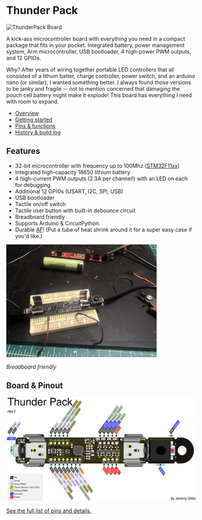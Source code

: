 # Thunder Pack

<img src="https://cdn.hackaday.io/images/5175201571795557825.JPG" alt="ThunderPack Board" width="500" />

A kick-ass microcontroller board with everything you need in a compact package that fits in your pocket. Integrated battery, power management system, Arm microcontroller, USB bootloader, 4 high-power PWM outputs, and 12 GPIOs.

Why? After years of wiring together portable LED controllers that all consisted of a lithum batter, charge controller, power switch, and an arduino nano (or similar), I wanted something better. I always found those versions to be janky and fragile -- not to mention concerned that damaging the pouch cell battery might make it explode! This board has everything I need with room to expand.

* [Overview](https://github.com/jgillick/ThunderPack/wiki/)
* [Getting started](https://github.com/jgillick/ThunderPack/wiki/Getting-Started)
* [Pins & functions](https://github.com/jgillick/ThunderPack/wiki/Pinout-Details)
* [History & build log](https://hackaday.io/project/161054-lit-fist)

## Features

* 32-bit microcontroller with frequency up to 100Mhz ([STM32F11xx](https://www.st.com/resource/en/datasheet/stm32f411ce.pdf))
* Integrated high-capacity 18650 lithium battery
* 4 high-current PWM outputs (2.3A per channel!) with an LED on each for debugging.
* Additional 12 GPIOs (USART, I2C, SPI, USB)
* USB bootloader
* Tactile on/off switch
* Tactile user button with built-in debounce circuit
* Breadboard friendly
* Supports Arduino & CircuitPython.
* Durable [AF](https://www.urbandictionary.com/define.php?term=af)! (Put a tube of heat shrink around it for a super easy case if you'd like.)

<img src="./images/breadboard.jpg" alt="On the breadboard" width="400" />

_Breadboard friendly_

## Board & Pinout

<img src="./images/pinout.svg" alt="Pinout diagram" />

[See the full list of pins and details.](https://github.com/jgillick/ThunderPack/wiki/Pinout-Details)
